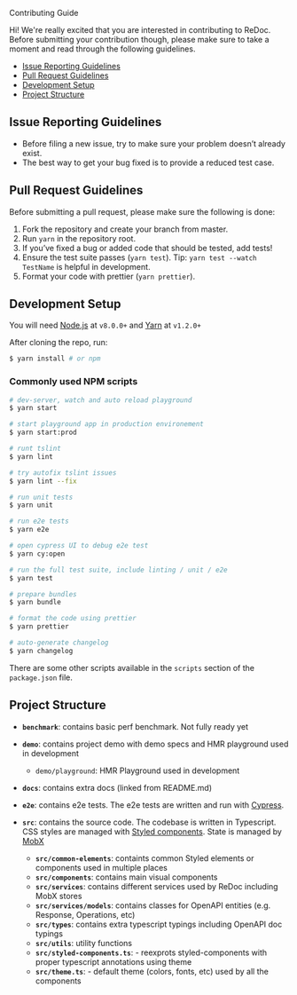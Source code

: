  Contributing Guide

Hi! We're really excited that you are interested in contributing to ReDoc. Before submitting your contribution though, please make sure to take a moment and read through the following guidelines.

- [Issue Reporting Guidelines](#issue-reporting-guidelines)
- [Pull Request Guidelines](#pull-request-guidelines)
- [Development Setup](#development-setup)
- [Project Structure](#project-structure)

## Issue Reporting Guidelines
- Before filing a new issue, try to make sure your problem doesn’t already exist.
- The best way to get your bug fixed is to provide a reduced test case.

## Pull Request Guidelines
Before submitting a pull request, please make sure the following is done:

1. Fork the repository and create your branch from master.
2. Run `yarn` in the repository root.
3. If you’ve fixed a bug or added code that should be tested, add tests!
4. Ensure the test suite passes (`yarn test`). Tip: `yarn test --watch TestName` is helpful in development.
5. Format your code with prettier (`yarn prettier`).

## Development Setup

You will need [Node.js](http://nodejs.org) at `v8.0.0+` and [Yarn](https://yarnpkg.com/en/) at `v1.2.0+`

After cloning the repo, run:

```bash
$ yarn install # or npm
```

### Commonly used NPM scripts

``` bash
# dev-server, watch and auto reload playground
$ yarn start

# start playground app in production environement
$ yarn start:prod

# runt tslint
$ yarn lint

# try autofix tslint issues
$ yarn lint --fix

# run unit tests
$ yarn unit

# run e2e tests
$ yarn e2e

# open cypress UI to debug e2e test
$ yarn cy:open

# run the full test suite, include linting / unit / e2e
$ yarn test

# prepare bundles
$ yarn bundle

# format the code using prettier
$ yarn prettier

# auto-generate changelog
$ yarn changelog
```

There are some other scripts available in the `scripts` section of the `package.json` file.

## Project Structure

- **`benchmark`**: contains basic perf benchmark. Not fully ready yet

- **`demo`**: contains project demo with demo specs and HMR playground used in development

  - `demo/playground`: HMR Playground used in development

- **`docs`**: contains extra docs (linked from README.md)

- **`e2e`**: contains e2e tests. The e2e tests are written and run with [Cypress](https://www.cypress.io/).


- **`src`**: contains the source code. The codebase is written in Typescript. CSS styles are managed with [Styled components](https://www.styled-components.com/). State is managed by [MobX](https://github.com/mobxjs/mobx)

  - **`src/common-elements`**: containts common Styled elements or components used in multiple places
  - **`src/components`**: contains main visual components
  - **`src/services`**: contains different services used by ReDoc including MobX stores
  - **`src/services/models`**: contains classes for OpenAPI entities (e.g. Response, Operations, etc)
  - **`src/types`**: contains extra typescript typings including OpenAPI doc typings
  - **`src/utils`**: utility functions
  - **`src/styled-components.ts`**: - reexprots styled-components with proper typescript annotations using theme
  - **`src/theme.ts`**: - default theme (colors, fonts, etc) used by all the components
